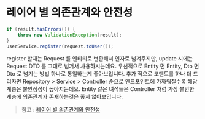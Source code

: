 # 레이어 별 의존관계와 안전성

```java
if (result.hasErrors()) {
    throw new ValidationException(result);
}
userService.register(request.toUser());
```

register 할때는 Request 를 엔티티로 변환해서 인자로 넘겨주지만, update 시에는 Request DTO 를 그대로 넘겨서 사용하시는데요.
우선적으로 Entity 면 Entity, Dto 면 Dto 로 넘기는 방법 하나로 통일하는게 좋아보입니다.
추가 적으로 코멘트를 하나 더 드리자면 Repository > Service > Controller 순으로 엔드포인트에 가까워질수록 해당 계층은 불안정성이 높아지는데요. Entity 같은 녀석들은 Controller 처럼 가장 불안한 계층에 의존관계가 존재하는것은 좋지 않아보입니다.

> 참고 : [레이어 별 의존관계와 안전성](https://woowabros.github.io/study/2018/03/05/sdp-sap.html)
